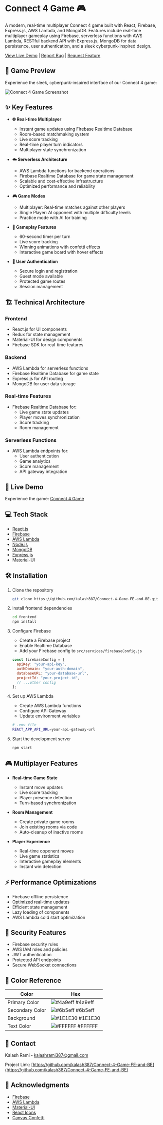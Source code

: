 # Connect 4 Game 🎮

A modern, real-time multiplayer Connect 4 game built with React, Firebase, Express.js, AWS Lambda, and MongoDB. Features include real-time multiplayer gameplay using Firebase, serverless functions with AWS Lambda, RESTful backend API with Express.js, MongoDB for data persistence, user authentication, and a sleek cyberpunk-inspired design.

[View Live Demo](https://connect-4-game-by-kalash.vercel.app/) | [Report Bug](https://github.com/kalash387/Connect-4-Game-FE-and-BE/issues) | [Request Feature](https://github.com/kalash387/Connect-4-Game-FE-and-BE/issues)

## 🎥 Game Preview

Experience the sleek, cyberpunk-inspired interface of our Connect 4 game:

![Connect 4 Game Screenshot](/assets/game-screenshot.png)

## ✨ Key Features

- **🌐 Real-time Multiplayer**
  - Instant game updates using Firebase Realtime Database
  - Room-based matchmaking system
  - Live score tracking
  - Real-time player turn indicators
  - Multiplayer state synchronization

- **☁️ Serverless Architecture**
  - AWS Lambda functions for backend operations
  - Firebase Realtime Database for game state management
  - Scalable and cost-effective infrastructure
  - Optimized performance and reliability

- **🎮 Game Modes**
  - Multiplayer: Real-time matches against other players
  - Single Player: AI opponent with multiple difficulty levels
  - Practice mode with AI for training

- **🎯 Gameplay Features**
  - 60-second timer per turn
  - Live score tracking
  - Winning animations with confetti effects
  - Interactive game board with hover effects

- **👤 User Authentication**
  - Secure login and registration
  - Guest mode available
  - Protected game routes
  - Session management

## 🏗️ Technical Architecture

### Frontend
- React.js for UI components
- Redux for state management
- Material-UI for design components
- Firebase SDK for real-time features

### Backend
- AWS Lambda for serverless functions
- Firebase Realtime Database for game state
- Express.js for API routing
- MongoDB for user data storage

### Real-time Features
- Firebase Realtime Database for:
  - Live game state updates
  - Player moves synchronization
  - Score tracking
  - Room management

### Serverless Functions
- AWS Lambda endpoints for:
  - User authentication
  - Game analytics
  - Score management
  - API gateway integration

## 🚀 Live Demo

Experience the game: [Connect 4 Game](https://connect-4-game-by-kalash.vercel.app/)

## 💻 Tech Stack

* [React.js](https://reactjs.org/)
* [Firebase](https://firebase.google.com/)
* [AWS Lambda](https://aws.amazon.com/lambda/)
* [Node.js](https://nodejs.org/)
* [MongoDB](https://www.mongodb.com/)
* [Express.js](https://expressjs.com/)
* [Material-UI](https://mui.com/)

## 🛠️ Installation

1. Clone the repository
   ```sh
   git clone https://github.com/kalash387/Connect-4-Game-FE-and-BE.git
   ```

2. Install frontend dependencies
   ```sh
   cd frontend
   npm install
   ```

3. Configure Firebase
   - Create a Firebase project
   - Enable Realtime Database
   - Add your Firebase config to `src/services/firebaseConfig.js`
   ```javascript
   const firebaseConfig = {
     apiKey: "your-api-key",
     authDomain: "your-auth-domain",
     databaseURL: "your-database-url",
     projectId: "your-project-id",
     // ...other config
   };
   ```

4. Set up AWS Lambda
   - Create AWS Lambda functions
   - Configure API Gateway
   - Update environment variables
   ```sh
   # .env file
   REACT_APP_API_URL=your-api-gateway-url
   ```

5. Start the development server
   ```sh
   npm start
   ```

## 🎮 Multiplayer Features

- **Real-time Game State**
  - Instant move updates
  - Live score tracking
  - Player presence detection
  - Turn-based synchronization

- **Room Management**
  - Create private game rooms
  - Join existing rooms via code
  - Auto-cleanup of inactive rooms

- **Player Experience**
  - Real-time opponent moves
  - Live game statistics
  - Interactive gameplay elements
  - Instant win detection

## ⚡ Performance Optimizations

- Firebase offline persistence
- Optimized real-time updates
- Efficient state management
- Lazy loading of components
- AWS Lambda cold start optimization

## 🔐 Security Features

- Firebase security rules
- AWS IAM roles and policies
- JWT authentication
- Protected API endpoints
- Secure WebSocket connections

## 🎨 Color Reference

| Color             | Hex                                                                |
| ----------------- | ------------------------------------------------------------------ |
| Primary Color | ![#4a9eff](https://via.placeholder.com/10/4a9eff?text=+) #4a9eff |
| Secondary Color | ![#6b5eff](https://via.placeholder.com/10/6b5eff?text=+) #6b5eff |
| Background | ![#1E1E30](https://via.placeholder.com/10/1E1E30?text=+) #1E1E30 |
| Text Color | ![#FFFFFF](https://via.placeholder.com/10/FFFFFF?text=+) #FFFFFF |

## 📧 Contact

Kalash Rami - [kalashrami387@gmail.com](mailto:kalashrami387@gmail.com)

Project Link: [https://github.com/kalash387/Connect-4-Game-FE-and-BE](https://github.com/kalash387/Connect-4-Game-FE-and-BE)

## 🙏 Acknowledgments

* [Firebase](https://firebase.google.com/)
* [AWS Lambda](https://aws.amazon.com/lambda/)
* [Material-UI](https://mui.com/)
* [React Icons](https://react-icons.github.io/react-icons/)
* [Canvas Confetti](https://www.npmjs.com/package/canvas-confetti)